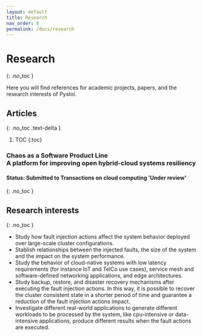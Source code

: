 ```yaml
---
layout: default
title: Research
nav_order: 8
permalink: /docs/research
---
```


# Research
{: .no_toc }

Here you will find references for academic projects, papers, and the research interests of Pystol.

## Articles
{: .no_toc .text-delta }

1. TOC
{:toc}

### Chaos as a Software Product Line <br/> A platform for improving open hybrid-cloud systems resiliency
#### Status: Submitted to Transactions on cloud computing 'Under review'
{: .no_toc }

## Research interests
{: .no_toc }

* Study how fault injection actions affect the system behavior deployed over large-scale cluster configurations.
* Stablish relationships between the injected faults, the size of the system and the impact on the system performance.
* Study the behavior of cloud-native systems with low latency requirements (for instance IoT and TelCo use cases), service mesh and software-defined networking applications, and edge architectures.
* Study backup, restore, and disaster recovery mechanisms after executing the fault injection actions. In this way, it is possible to recover the cluster consistent state in a shorter period of time and guarantee a reduction of the fault injection actions impact.
* Investigate different real-world applications to generate different workloads to be processed by the system, like cpu-intensive or data-intensive applications, produce different results when the fault actions are executed.
